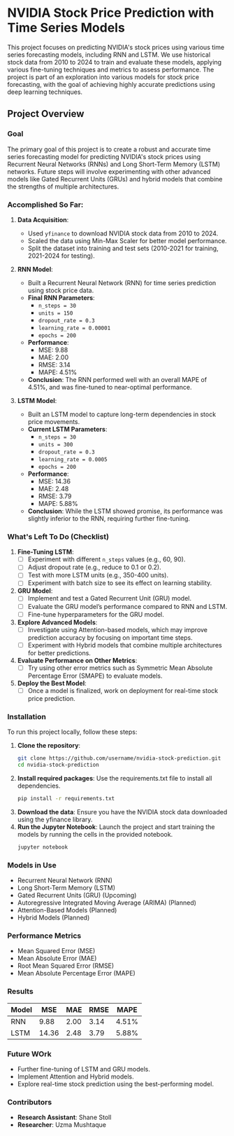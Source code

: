 # NVIDIA Stock Price Prediction with Time Series Models

This project focuses on predicting NVIDIA's stock prices using various time series forecasting models, including RNN and LSTM. We use historical stock data from 2010 to 2024 to train and evaluate these models, applying various fine-tuning techniques and metrics to assess performance. The project is part of an exploration into various models for stock price forecasting, with the goal of achieving highly accurate predictions using deep learning techniques.

## Project Overview

### Goal
The primary goal of this project is to create a robust and accurate time series forecasting model for predicting NVIDIA's stock prices using Recurrent Neural Networks (RNNs) and Long Short-Term Memory (LSTM) networks. Future steps will involve experimenting with other advanced models like Gated Recurrent Units (GRUs) and hybrid models that combine the strengths of multiple architectures.

### Accomplished So Far:
1. **Data Acquisition**: 
   - Used `yfinance` to download NVIDIA stock data from 2010 to 2024.
   - Scaled the data using Min-Max Scaler for better model performance.
   - Split the dataset into training and test sets (2010-2021 for training, 2021-2024 for testing).

2. **RNN Model**:
   - Built a Recurrent Neural Network (RNN) for time series prediction using stock price data.
   - **Final RNN Parameters**:
     - `n_steps = 30`
     - `units = 150`
     - `dropout_rate = 0.3`
     - `learning_rate = 0.00001`
     - `epochs = 200`
   - **Performance**: 
     - MSE: 9.88
     - MAE: 2.00
     - RMSE: 3.14
     - MAPE: 4.51%
   - **Conclusion**: The RNN performed well with an overall MAPE of 4.51%, and was fine-tuned to near-optimal performance.

3. **LSTM Model**:
   - Built an LSTM model to capture long-term dependencies in stock price movements.
   - **Current LSTM Parameters**:
     - `n_steps = 30`
     - `units = 300`
     - `dropout_rate = 0.3`
     - `learning_rate = 0.0005`
     - `epochs = 200`
   - **Performance**: 
     - MSE: 14.36
     - MAE: 2.48
     - RMSE: 3.79
     - MAPE: 5.88%
   - **Conclusion**: While the LSTM showed promise, its performance was slightly inferior to the RNN, requiring further fine-tuning.

### What's Left To Do (Checklist)

1. **Fine-Tuning LSTM**:
   - [ ] Experiment with different `n_steps` values (e.g., 60, 90).
   - [ ] Adjust dropout rate (e.g., reduce to 0.1 or 0.2).
   - [ ] Test with more LSTM units (e.g., 350-400 units).
   - [ ] Experiment with batch size to see its effect on learning stability.

2. **GRU Model**:
   - [ ] Implement and test a Gated Recurrent Unit (GRU) model.
   - [ ] Evaluate the GRU model’s performance compared to RNN and LSTM.
   - [ ] Fine-tune hyperparameters for the GRU model.

3. **Explore Advanced Models**:
   - [ ] Investigate using Attention-based models, which may improve prediction accuracy by focusing on important time steps.
   - [ ] Experiment with Hybrid models that combine multiple architectures for better predictions.

4. **Evaluate Performance on Other Metrics**:
   - [ ] Try using other error metrics such as Symmetric Mean Absolute Percentage Error (SMAPE) to evaluate models.
   
5. **Deploy the Best Model**:
   - [ ] Once a model is finalized, work on deployment for real-time stock price prediction.

### Installation

To run this project locally, follow these steps:

1. **Clone the repository**:
   ```bash
   git clone https://github.com/username/nvidia-stock-prediction.git
   cd nvidia-stock-prediction
2. **Install required packages**: Use the requirements.txt file to install all dependencies.
   ```bash
   pip install -r requirements.txt
3. **Download the data**: Ensure you have the NVIDIA stock data downloaded using the yfinance library.
4. **Run the Jupyter Notebook**: Launch the project and start training the models by running the cells in the provided notebook.
   ```bash
   jupyter notebook

### Models in Use

- Recurrent Neural Network (RNN)
- Long Short-Term Memory (LSTM)
- Gated Recurrent Units (GRU) (Upcoming)
- Autoregressive Integrated Moving Average (ARIMA) (Planned)
- Attention-Based Models (Planned)
- Hybrid Models (Planned)

### Performance Metrics
- Mean Squared Error (MSE)
- Mean Absolute Error (MAE)
- Root Mean Squared Error (RMSE)
- Mean Absolute Percentage Error (MAPE)

### Results
| Model | MSE  | MAE  | RMSE | MAPE  |
|-------|------|------|------|-------|
| RNN   | 9.88 | 2.00 | 3.14 | 4.51% |
| LSTM  | 14.36 | 2.48 | 3.79 | 5.88% |

### Future WOrk
- Further fine-tuning of LSTM and GRU models.
- Implement Attention and Hybrid models.
- Explore real-time stock prediction using the best-performing model.

### Contributors
- **Research Assistant**: Shane Stoll
- **Researcher**: Uzma Mushtaque
